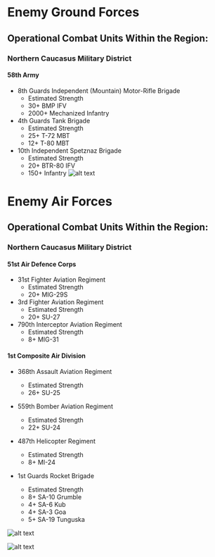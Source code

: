 # Enemy Ground Forces

## Operational Combat Units Within the Region:
### Northern Caucasus Military District
#### 58th Army
- 8th Guards Independent (Mountain) Motor-Rifle Brigade
  * Estimated Strength
  * 30+ BMP IFV
  *  2000+ Mechanized Infantry
- 4th Guards Tank Brigade
  * Estimated Strength
  * 25+ T-72 MBT
  * 12+ T-80 MBT
- 10th Independent Spetznaz Brigade
  * Estimated Strength
  * 20+ BTR-80 IFV
  * 150+ Infantry
![alt text](https://github.com/Virtual-Carrier-Strike-Group-Three/Operation-Citadel-Curtain/blob/master/Images/Georgia%20Enemy%20SOM.PNG "Enemy Ground Forces")

# Enemy Air Forces

## Operational Combat Units Within the Region:
### Northern Caucasus Military District
#### 51st Air Defence Corps
- 31st Fighter Aviation Regiment
  * Estimated Strength
  * 20+ MIG-29S
- 3rd Fighter Aviation Regiment
  * Estimated Strength
  * 20+ SU-27
- 790th Interceptor Aviation Regiment
  * Estimated Strength
  * 8+ MIG-31

#### 1st Composite Air Division
- 368th Assault Aviation Regiment
  * Estimated Strength
  * 26+ SU-25
- 559th Bomber Aviation Regiment
  * Estimated Strength
  * 22+ SU-24
  
- 487th Helicopter Regiment
  * Estimated Strength
  * 8+ MI-24
- 1st Guards Rocket Brigade
  * Estimated Strength
  * 8+ SA-10 Grumble
  * 4+ SA-6 Kub
  * 4+ SA-3 Goa
  * 5+ SA-19 Tunguska


![alt text](https://github.com/Virtual-Carrier-Strike-Group-Three/Operation-Citadel-Curtain/blob/master/Images/Georgia%20Enemy%20AF1.PNG "Enemy Air Forces")

![alt text](https://github.com/Virtual-Carrier-Strike-Group-Three/Operation-Citadel-Curtain/blob/master/Images/Georgia%20Enemy%20AF2.PNG "Enemy Air Forces")
